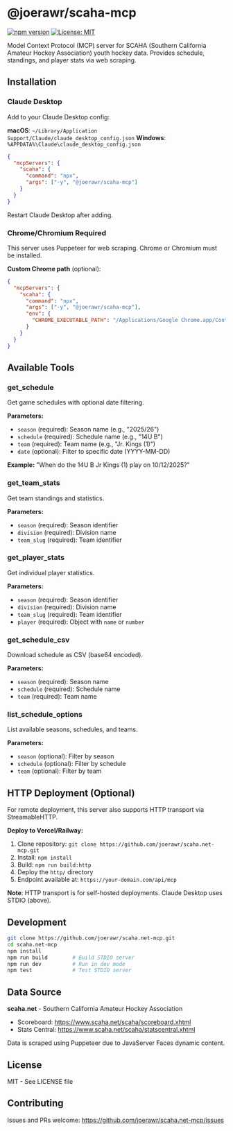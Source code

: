 # @joerawr/scaha-mcp

[![npm version](https://badge.fury.io/js/@joerawr%2Fscaha-mcp.svg)](https://www.npmjs.com/package/@joerawr/scaha-mcp)
[![License: MIT](https://img.shields.io/badge/License-MIT-yellow.svg)](https://opensource.org/licenses/MIT)

Model Context Protocol (MCP) server for SCAHA (Southern California Amateur Hockey Association) youth hockey data. Provides schedule, standings, and player stats via web scraping.

## Installation

### Claude Desktop

Add to your Claude Desktop config:

**macOS**: `~/Library/Application Support/Claude/claude_desktop_config.json`
**Windows**: `%APPDATA%\Claude\claude_desktop_config.json`

```json
{
  "mcpServers": {
    "scaha": {
      "command": "npx",
      "args": ["-y", "@joerawr/scaha-mcp"]
    }
  }
}
```

Restart Claude Desktop after adding.

### Chrome/Chromium Required

This server uses Puppeteer for web scraping. Chrome or Chromium must be installed.

**Custom Chrome path** (optional):
```json
{
  "mcpServers": {
    "scaha": {
      "command": "npx",
      "args": ["-y", "@joerawr/scaha-mcp"],
      "env": {
        "CHROME_EXECUTABLE_PATH": "/Applications/Google Chrome.app/Contents/MacOS/Google Chrome"
      }
    }
  }
}
```

## Available Tools

### get_schedule
Get game schedules with optional date filtering.

**Parameters:**
- `season` (required): Season name (e.g., "2025/26")
- `schedule` (required): Schedule name (e.g., "14U B")
- `team` (required): Team name (e.g., "Jr. Kings (1)")
- `date` (optional): Filter to specific date (YYYY-MM-DD)

**Example:** "When do the 14U B Jr Kings (1) play on 10/12/2025?"

### get_team_stats
Get team standings and statistics.

**Parameters:**
- `season` (required): Season identifier
- `division` (required): Division name
- `team_slug` (required): Team identifier

### get_player_stats
Get individual player statistics.

**Parameters:**
- `season` (required): Season identifier
- `division` (required): Division name
- `team_slug` (required): Team identifier
- `player` (required): Object with `name` or `number`

### get_schedule_csv
Download schedule as CSV (base64 encoded).

**Parameters:**
- `season` (required): Season name
- `schedule` (required): Schedule name
- `team` (required): Team name

### list_schedule_options
List available seasons, schedules, and teams.

**Parameters:**
- `season` (optional): Filter by season
- `schedule` (optional): Filter by schedule
- `team` (optional): Filter by team

## HTTP Deployment (Optional)

For remote deployment, this server also supports HTTP transport via StreamableHTTP.

**Deploy to Vercel/Railway:**
1. Clone repository: `git clone https://github.com/joerawr/scaha.net-mcp.git`
2. Install: `npm install`
3. Build: `npm run build:http`
4. Deploy the `http/` directory
5. Endpoint available at: `https://your-domain.com/api/mcp`

**Note**: HTTP transport is for self-hosted deployments. Claude Desktop uses STDIO (above).

## Development

```bash
git clone https://github.com/joerawr/scaha.net-mcp.git
cd scaha.net-mcp
npm install
npm run build        # Build STDIO server
npm run dev          # Run in dev mode
npm test             # Test STDIO server
```

## Data Source

**scaha.net** - Southern California Amateur Hockey Association
- Scoreboard: https://www.scaha.net/scaha/scoreboard.xhtml
- Stats Central: https://www.scaha.net/scaha/statscentral.xhtml

Data is scraped using Puppeteer due to JavaServer Faces dynamic content.

## License

MIT - See LICENSE file

## Contributing

Issues and PRs welcome: https://github.com/joerawr/scaha.net-mcp/issues
